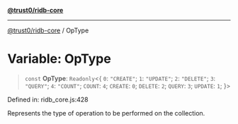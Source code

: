 [**@trust0/ridb-core**](../README.md)

***

[@trust0/ridb-core](../README.md) / OpType

# Variable: OpType

> `const` **OpType**: `Readonly`\<\{ `0`: `"CREATE"`; `1`: `"UPDATE"`; `2`: `"DELETE"`; `3`: `"QUERY"`; `4`: `"COUNT"`; `COUNT`: `4`; `CREATE`: `0`; `DELETE`: `2`; `QUERY`: `3`; `UPDATE`: `1`; \}\>

Defined in: ridb\_core.js:428

Represents the type of operation to be performed on the collection.
